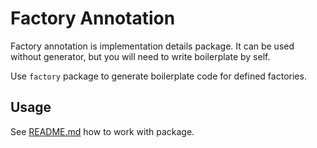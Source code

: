 # Factory Annotation

Factory annotation is implementation details package. 
It can be used without generator, but you will need to write boilerplate by self.

Use `factory` package to generate boilerplate code for defined factories.

## Usage

See [README.md](https://github.com/rIIh/factory_dart/blob/master/README.md) how to work with package.
